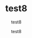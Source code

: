 ---
  audience: "primary"
  author: "test8"
  description: "test8"
  difficulty: "beginner"
  date_posted: "2019-12-26"
  osm_username: "test8"
  filename: "1577390334895-sample_txt2.pdf"
  group: ""
  layout: "project"
  preparation_time: "two_to_four_hours"
  project_time: "two_to_four_hours"
  subtitle: "test8"
  thumbnail: "1577390328331-learn_osm.png"
  title: "test8"
  type: "desktop"
  url: "2019-12-26-243961"

---
